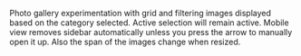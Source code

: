 Photo gallery experimentation with grid and filtering images displayed based on the category selected. Active selection will remain active. Mobile view removes sidebar automatically unless you press the arrow to manually open it up. Also the span of the images change when resized.
